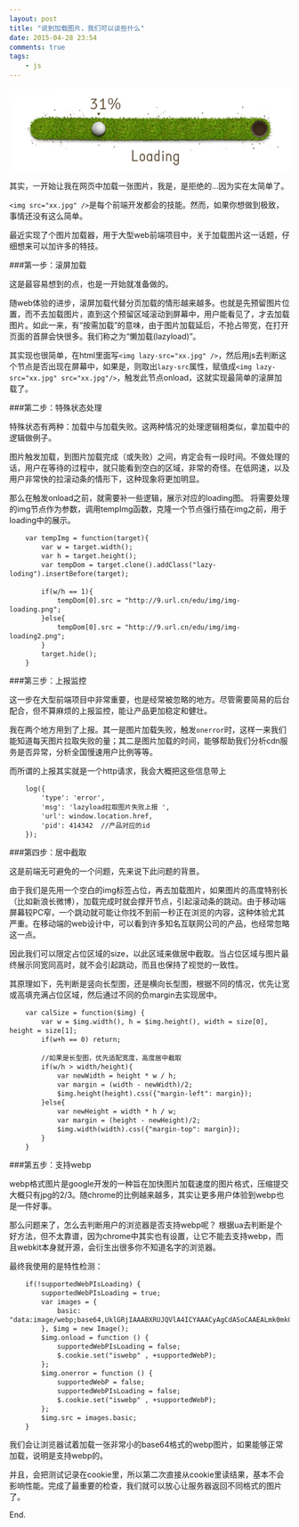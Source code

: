```yaml
---
layout: post
title: "说到加载图片，我们可以谈些什么"
date: 2015-04-28 23:54
comments: true
tags: 
	- js
---
```


![原图 by Denis Perepelenko](/assets/blogImg/lazyload.jpg)    

其实，一开始让我在网页中加载一张图片，我是，是拒绝的…因为实在太简单了。

``<img src="xx.jpg" />``是每个前端开发都会的技能。然而，如果你想做到极致，事情还没有这么简单。

最近实现了个图片加载器，用于大型web前端项目中，关于加载图片这一话题，仔细想来可以加许多的特技。



###第一步：滚屏加载

这是最容易想到的点，也是一开始就准备做的。

随web体验的进步，滚屏加载代替分页加载的情形越来越多。也就是先预留图片位置，而不去加载图片，直到这个预留区域滚动到屏幕中，用户能看见了，才去加载图片。如此一来，有“按需加载”的意味，由于图片加载延后，不抢占带宽，在打开页面的首屏会快很多。我们称之为“懒加载(lazyload)”。

其实现也很简单，在html里面写``<img lazy-src="xx.jpg" />``，然后用js去判断这个节点是否出现在屏幕中，如果是，则取出``lazy-src``属性，赋值成``<img lazy-src="xx.jpg" src="xx.jpg"/>``，触发此节点onload，这就实现最简单的滚屏加载了。

###第二步：特殊状态处理

特殊状态有两种：加载中与加载失败。这两种情况的处理逻辑相类似，拿加载中的逻辑做例子。

图片触发加载，到图片加载完成（或失败）之间，肯定会有一段时间。不做处理的话，用户在等待的过程中，就只能看到空白的区域，非常的奇怪。在低网速，以及用户非常快的拉滚动条的情形下，这种现象将更加明显。

那么在触发onload之前，就需要补一些逻辑，展示对应的loading图。
将需要处理的img节点作为参数，调用tempImg函数，克隆一个节点强行插在img之前，用于loading中的展示。

```
	var tempImg = function(target){
	    var w = target.width();
	    var h = target.height();
	    var tempDom = target.clone().addClass("lazy-loding").insertBefore(target);

	    if(w/h == 1){
	        tempDom[0].src = "http://9.url.cn/edu/img/img-loading.png";
	    }else{
	        tempDom[0].src = "http://9.url.cn/edu/img/img-loading2.png";
	    }
	    target.hide();
	}
```

###第三步：上报监控

这一步在大型前端项目中非常重要，也是经常被忽略的地方。尽管需要简易的后台配合，但不算麻烦的上报监控，能让产品更加稳定和健壮。

我在两个地方用到了上报。其一是图片加载失败，触发``onerror``时，这样一来我们能知道每天图片拉取失败的量；其二是图片加载的时间，能够帮助我们分析cdn服务是否异常，分析全国慢速用户比例等等。

而所谓的上报其实就是一个http请求，我会大概把这些信息带上

```
    log({
		'type': 'error',
		'msg': 'lazyload拉取图片失败上报 ',
		'url': window.location.href,
		'pid': 414342  //产品对应的id
	});
```

###第四步：居中截取

这是前端无可避免的一个问题，先来说下此问题的背景。

由于我们是先用一个空白的img标签占位，再去加载图片，如果图片的高度特别长（比如新浪长微博），加载完成时就会撑开节点，引起滚动条的跳动。由于移动端屏幕较PC窄，一个跳动就可能让你找不到前一秒正在浏览的内容，这种体验尤其严重。在移动端的web设计中，可以看到许多知名互联网公司的产品，也经常忽略这一点。

因此我们可以限定占位区域的size，以此区域来做居中截取。当占位区域与图片最终展示同宽同高时，就不会引起跳动，而且也保持了视觉的一致性。

其原理如下，先判断是竖向长型图，还是横向长型图，根据不同的情况，优先让宽或高填充满占位区域，然后通过不同的负margin去实现居中。

```
	var calSize = function($img) {
	    var w = $img.width(), h = $img.height(), width = size[0], height = size[1];
	    if(w+h == 0) return;

	    //如果是长型图，优先适配宽度，高度居中截取
	    if(w/h > width/height){
	        var newWidth = height * w / h;
	        var margin = (width - newWidth)/2;
	        $img.height(height).css({"margin-left": margin});
	    }else{
	        var newHeight = width * h / w;
	        var margin = (height - newHeight)/2;
	        $img.width(width).css({"margin-top": margin});
	    }
	}
```

###第五步：支持webp

webp格式图片是google开发的一种旨在加快图片加载速度的图片格式，压缩提交大概只有jpg的2/3。随chrome的比例越来越多，其实让更多用户体验到webp也是一件好事。

那么问题来了，怎么去判断用户的浏览器是否支持webp呢？
根据ua去判断是个好方法，但不太靠谱，因为chrome中其实也有设置，让它不能去支持webp，而且webkit本身就开源，会衍生出很多你不知道名字的浏览器。

最终我使用的是特性检测：

```
	if(!supportedWebPIsLoading) {
	    supportedWebPIsLoading = true;
	    var images = {
	        basic: "data:image/webp;base64,UklGRjIAAABXRUJQVlA4ICYAAACyAgCdASoCAAEALmk0mk0iIiIiIgBoSygABc6zbAAA/v56QAAAAA=="
	    }, $img = new Image();
	    $img.onload = function () {
	        supportedWebPIsLoading = false;
	        $.cookie.set("iswebp" , +supportedWebP);
	    };
	    $img.onerror = function () {
	        supportedWebP = false;
	        supportedWebPIsLoading = false;
	        $.cookie.set("iswebp" , +supportedWebP);
	    };
	    $img.src = images.basic;
	}
```

我们会让浏览器试着加载一张非常小的base64格式的webp图片，如果能够正常加载，说明是支持webp的。

并且，会把测试记录在cookie里，所以第二次直接从cookie里读结果，基本不会影响性能。完成了最重要的检查，我们就可以放心让服务器返回不同格式的图片了。


End.